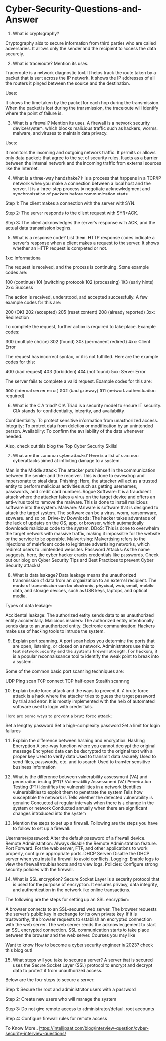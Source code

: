# Cyber-Security-Questions-and-Answer

1. What is cryptography?

  Cryptography aids to secure information from third parties who are called adversaries. It allows only the sender and the recipient to access the data securely.
  
2. What is traceroute? Mention its uses.

  Traceroute is a network diagnostic tool. It helps track the route taken by a packet that is sent across the IP network. It shows the IP addresses of all the routers it pinged between the source and the destination.

Uses: 

It shows the time taken by the packet for each hop during the transmission. 
When the packet is lost during the transmission, the traceroute will identify where the point of failure is.

3. What is a firewall? Mention its uses.
A firewall is a network security device/system, which blocks malicious traffic such as hackers, worms, malware, and viruses to maintain data privacy.

Uses: 

It monitors the incoming and outgoing network traffic. It permits or allows only data packets that agree to the set of security rules.
It acts as a barrier between the internal network and the incoming traffic from external sources like the Internet.


4. What is a three-way handshake?
It is a process that happens in a TCP/IP network when you make a connection between a local host and the server. It is a three-step process to negotiate acknowledgment and synchronization of packets before communication starts. 

Step 1: The client makes a connection with the server with SYN.

Step 2: The server responds to the client request with SYN+ACK.

Step 3: The client acknowledges the server’s response with ACK, and the actual data transmission begins.

5. What is a response code? List them.
HTTP response codes indicate a server’s response when a client makes a request to the server. It shows whether an HTTP request is completed or not. 

1xx: Informational

The request is received, and the process is continuing. Some example codes are:

100 (continue)
101 (switching protocol)
102 (processing)
103 (early hints)
2xx: Success 

The action is received, understood, and accepted successfully. A few example codes for this are:

200 (OK)
202 (accepted)
205 (reset content)
208 (already reported)
3xx: Redirection 

To complete the request, further action is required to take place. Example codes:

300 (multiple choice)
302 (found)
308 (permanent redirect)
4xx: Client Error 

The request has incorrect syntax, or it is not fulfilled. Here are the example codes for this:

400 (bad request)
403 (forbidden)
404 (not found)
5xx: Server Error 

The server fails to complete a valid request. Example codes for this are:

500 (internal server error)
502 (bad gateway)
511 (network authentication required)
 
6. What is the CIA triad?
CIA Triad is a security model to ensure IT security. CIA stands for confidentiality, integrity, and availability.

Confidentiality: To protect sensitive information from unauthorized access.
Integrity: To protect data from deletion or modification by an unintended person.
Availability: To confirm the availability of the data whenever needed.


Also, check out this blog the Top Cyber Security Skills!

7. What are the common cyberattacks?
Here is a list of common cyberattacks aimed at inflicting damage to a system. 

Man in the Middle attack: The attacker puts himself in the communication between the sender and the receiver. This is done to eavesdrop and impersonate to steal data. 
Phishing: Here, the attacker will act as a trusted entity to perform malicious activities such as getting usernames, passwords, and credit card numbers.
Rogue Software: It is a fraudulent attack where the attacker fakes a virus on the target device and offers an anti-virus tool to remove the malware. This is done to install malicious software into the system. 
Malware: Malware is software that is designed to attack the target system. The software can be a virus, worm, ransomware, spyware, and so on.
Drive-by Downloads: The hacker takes advantage of the lack of updates on the OS, app, or browser, which automatically downloads malicious code to the system.
DDoS: This is done to overwhelm the target network with massive traffic, making it impossible for the website or the service to be operable.
Malvertising: Malvertising refers to the injections of maleficent code to legitimate advertising networks, which redirect users to unintended websites.
Password Attacks: As the name suggests, here, the cyber hacker cracks credentials like passwords.
Check out our blog on Cyber Security Tips and Best Practices to prevent Cyber Security attacks!

8. What is data leakage?
Data leakage means the unauthorized transmission of data from an organization to an external recipient. The mode of transmission can be electronic, physical, web, email, mobile data, and storage devices, such as USB keys, laptops, and optical media. 

Types of data leakage:

Accidental leakage: The authorized entity sends data to an unauthorized entity accidentally.
Malicious insiders: The authorized entity intentionally sends data to an unauthorized entity.
Electronic communication: Hackers make use of hacking tools to intrude the system.

9. Explain port scanning.
A port scan helps you determine the ports that are open, listening, or closed on a network. Administrators use this to test network security and the system’s firewall strength. For hackers, it is a popular reconnaissance tool to identify the weak point to break into a system.

Some of the common basic port scanning techniques are:

UDP
Ping scan
TCP connect
TCP half-open
Stealth scanning

10. Explain brute force attack and the ways to prevent it.
A brute force attack is a hack where the attacker tries to guess the target password by trial and error. It is mostly implemented with the help of automated software used to login with credentials.

Here are some ways to prevent a brute force attack:

Set a lengthy password
Set a high-complexity password
Set a limit for login failures

11. Explain the difference between hashing and encryption.
Hashing	Encryption
A one-way function where you cannot decrypt the original message	Encrypted data can be decrypted to the original text with a proper key
Used to verify data	Used to transmit data securely
Used to send files, passwords, etc. and to search	Used to transfer sensitive business information

12. What is the difference between vulnerability assessment (VA) and penetration testing (PT)?
Vulnerability Assessment (VA)	Penetration Testing (PT)
Identifies the vulnerabilities in a network	Identifies vulnerabilities to exploit them to penetrate the system
Tells how susceptible the network is	Tells whether the detected vulnerability is genuine
Conducted at regular intervals when there is a change in the system or network	Conducted annually when there are significant changes introduced into the system

13. Mention the steps to set up a firewall.
Following are the steps you have to follow to set up a firewall:

Username/password: Alter the default password of a firewall device.
Remote Administration: Always disable the Remote Administration feature.
Port Forward: For the web server, FTP, and other applications to work properly, configure appropriate ports.
DHCP Server: Disable the DHCP server when you install a firewall to avoid conflicts.
Logging: Enable logs to view the firewall troubleshoots and to view logs.
Policies: Configure strong security policies with the firewall.

14. What is SSL encryption?
Secure Socket Layer is a security protocol that is used for the purpose of encryption. It ensures privacy, data integrity, and authentication in the network like online transactions.


The following are the steps for setting up an SSL encryption: 

A browser connects to an SSL-secured web server.
The browser requests the server’s public key in exchange for its own private key.
If it is trustworthy, the browser requests to establish an encrypted connection with the web server.
The web server sends the acknowledgement to start an SSL encrypted connection.
SSL communication starts to take place between the browser and the web server.
Courses you may like


Want to know How to become a cyber security engineer in 2023? check this blog out!


15. What steps will you take to secure a server?
A server that is secured uses the Secure Socket Layer (SSL) protocol to encrypt and decrypt data to protect it from unauthorized access.

Below are the four steps to secure a server:

Step 1: Secure the root and administrator users with a password

Step 2: Create new users who will manage the system

Step 3: Do not give remote access to administrator/default root accounts

Step 4: Configure firewall rules for remote access



To Know More..
https://intellipaat.com/blog/interview-question/cyber-security-interview-questions/
